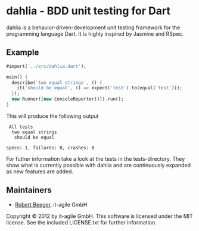 # dahlia - BDD unit testing for Dart
dahlia is a behavior-driven-development unit testing framework for the programming language Dart. It is highly inspired by Jasmine and RSpec.

## Example
```dart
#import('../src/dahlia.dart');

main() {
  describe('two equal strings', () {
    it('should be equal', () => expect('test').to(equal('test')));
  });
  new Runner([new ConsoleReporter()]).run();  
}
```
This will produce the following output

```
 All tests
  two equal strings
   should be equal

specs: 1, failures: 0, crashes: 0
```

For futher information take a look at the tests in the tests-directory. They show what is currently possible with dahlia and are continuously expanded as new features are added.

## Maintainers
* [Robert Beeger](mailto:robert.beeger@it-agile.de), it-agile GmbH

Copyright © 2012 by it-agile GmbH. This software is licensed under the MIT license. See the included LICENSE.txt for further information.